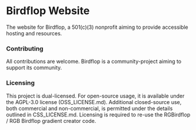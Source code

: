 # Birdflop Website
The website for Birdflop, a 501(c)(3) nonprofit aiming to provide accessible hosting and resources.

### Contributing
All contributions are welcome. Birdflop is a community-project aiming to support its community.

### Licensing
This project is dual-licensed. For open-source usage, it is available under the AGPL-3.0 license (OSS_LICENSE.md). Additional closed-source use, both commercial and non-commercial, is permitted under the details outlined in CSS_LICENSE.md. Licensing is required to re-use the RGBirdflop / RGB Birdflop gradient creator code.
